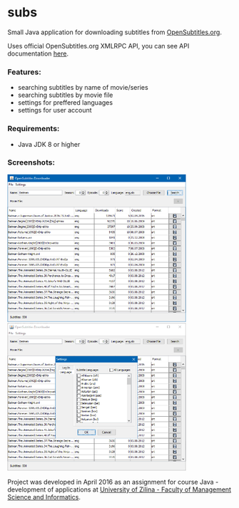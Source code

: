 # subs
Small Java application for downloading subtitles from [OpenSubtitles.org](http://www.opensubtitles.org/).

Uses official OpenSubtitles.org XMLRPC API, you can see API documentation [here](https://trac.opensubtitles.org/projects%3Cscript%20type=/opensubtitles/wiki/XMLRPC0").

### Features:
- searching subtitles by name of movie/series
- searching subtitles by movie file
- settings for preffered languages
- settings for user account

### Requirements:
- Java JDK 8 or higher

### Screenshots:
<img src="screenshots/screenshot01.png" width="400px" alt>
<img src="screenshots/screenshot02.png" width="400px" alt>

Project was developed in April 2016 as an assignment for course Java - development of applications at [University of Zilina - Faculty of Management Science and Informatics](http://www.fri.uniza.sk/).
